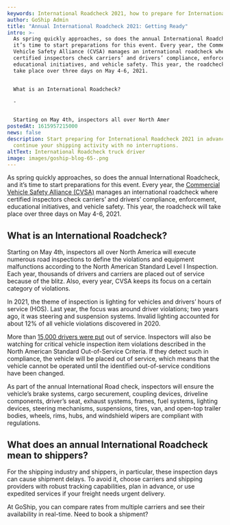 ```yaml
---
keywords: International Roadcheck 2021, how to prepare for International Roadcheck
author: GoShip Admin
title: "Annual International Roadcheck 2021: Getting Ready"
intro: >-
  As spring quickly approaches, so does the annual International Roadcheck, and
  it’s time to start preparations for this event. Every year, the Commercial
  Vehicle Safety Alliance (CVSA) manages an international roadcheck where
  certified inspectors check carriers’ and drivers’ compliance, enforcement,
  educational initiatives, and vehicle safety. This year, the roadcheck will
  take place over three days on May 4-6, 2021. 


  What is an International Roadcheck?

  -


  Starting on May 4th, inspectors all over North Amer
postedAt: 1615957215000
news: false
description: Start preparing for International Roadcheck 2021 in advance to
  continue your shipping activity with no interruptions.
altText: International Roadcheck truck driver
image: images/goship-blog-65-.png
---
```

As spring quickly approaches, so does the annual International Roadcheck, and it’s time to start preparations for this event. Every year, the [Commercial Vehicle Safety Alliance (CVSA)](https://www.cvsa.org/programs/international-roadcheck/) manages an international roadcheck where certified inspectors check carriers’ and drivers’ compliance, enforcement, educational initiatives, and vehicle safety. This year, the roadcheck will take place over three days on May 4-6, 2021.

## What is an International Roadcheck?

Starting on May 4th, inspectors all over North America will execute numerous road inspections to define the violations and equipment malfunctions according to the North American Standard Level I Inspection. Each year, thousands of drivers and carriers are placed out of service because of the blitz. Also, every year, CVSA keeps its focus on a certain category of violations. 

In 2021, the theme of inspection is lighting for vehicles and drivers’ hours of service (HOS). Last year, the focus was around driver violations; two years ago, it was steering and suspension systems. Invalid lighting accounted for about 12% of all vehicle violations discovered in 2020.

More than [15,000 drivers were put](https://www.ccjdigital.com/business/article/14940203/brake-violations-top-roadcheck-out-of-service-conditions) out of service. Inspectors will also be watching for critical vehicle inspection item violations described in the North American Standard Out-of-Service Criteria. If they detect such in compliance, the vehicle will be placed out of service, which means that the vehicle cannot be operated until the identified out-of-service conditions have been changed. 

As part of the annual International Road check, inspectors will ensure the vehicle’s brake systems, cargo securement, coupling devices, driveline components, driver’s seat, exhaust systems, frames, fuel systems, lighting devices, steering mechanisms, suspensions, tires, van, and open-top trailer bodies, wheels, rims, hubs, and windshield wipers are compliant with regulations.

## What does an annual International Roadcheck mean to shippers?

For the shipping industry and shippers, in particular, these inspection days can cause shipment delays. To avoid it, choose carriers and shipping providers with robust tracking capabilities, plan in advance, or use expedited services if your freight needs urgent delivery. 

At GoShip, you can compare rates from multiple carriers and see their availability in real-time. Need to book a shipment? [](https://www.goship.com/)